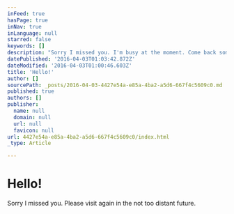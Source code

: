 ```yaml
---
inFeed: true
hasPage: true
inNav: true
inLanguage: null
starred: false
keywords: []
description: "Sorry I missed you. I'm busy at the moment. Come back sometime in the not too distant future."
datePublished: '2016-04-03T01:03:42.872Z'
dateModified: '2016-04-03T01:00:46.603Z'
title: 'Hello!'
author: []
sourcePath: _posts/2016-04-03-4427e54a-e85a-4ba2-a5d6-667f4c5609c0.md
published: true
authors: []
publisher:
  name: null
  domain: null
  url: null
  favicon: null
url: 4427e54a-e85a-4ba2-a5d6-667f4c5609c0/index.html
_type: Article

---
```

# Hello!

Sorry I missed you. Please visit again in the not too distant future.